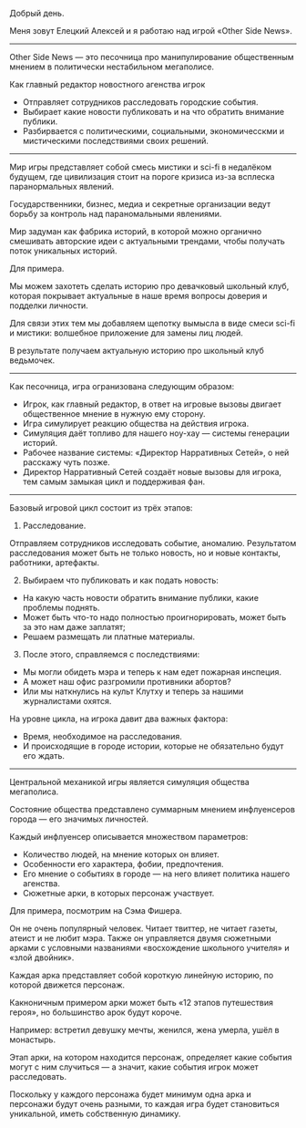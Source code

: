 
Добрый день.

Меня зовут Елецкий Алексей и я работаю над игрой «Other Side News».

--------

Other Side News — это песочница про манипулирование общественным мнением в политически нестабильном мегаполисе.

Как главный редактор новостного агенства игрок

- Отправляет сотрудников расследовать городские события.
- Выбирает какие новости публиковать и на что обратить внимание публики.
- Разбирвается с политическими, социальными, экономичесскми и мистическими последствиями своих решений.

--------

Мир игры представляет собой смесь мистики и sci-fi в недалёком будущем, где цивилизация стоит на пороге кризиса из-за всплеска паранормальных явлений.

Государственники, бизнес, медиа и секретные организации ведут борьбу за контроль над параномальными явлениями.

Мир задуман как фабрика историй, в которой можно органично смешивать авторские идеи с актуальными трендами, чтобы получать поток уникальных историй.

Для примера.

Мы можем захотеть сделать историю про девачковый школьный клуб, которая покрывает актуальные в наше время вопросы доверия и подделки личности.

Для связи этих тем мы добавляем щепотку вымысла в виде смеси sci-fi и мистики: волшебное приложение для замены лиц людей.

В результате получаем актуальную историю про школьный клуб ведьмочек.

---------

Как песочница, игра огранизована следующим образом:

- Игрок, как главный редактор, в ответ на игровые вызовы двигает общественное мнение в нужную ему сторону.
- Игра симулирует реакцию общества на действия игрока.
- Симуляция даёт топливо для нашего ноу-хау — системы генерации историй.
- Рабочее название системы: «Директор Нарративных Сетей», о ней расскажу чуть позже.
- Директор Нарративный Сетей создаёт новые вызовы для игрока, тем самым замыкая цикл и поддерживая фан.

--------

Базовый игровой цикл состоит из трёх этапов:

1. Расследование.

Отправляем сотрудников исследовать событие, аномалию. Результатом расследования может быть не только новость, но и новые контакты, работники, артефакты.

2. Выбираем что публиковать и как подать новость:

- На какую часть новости обратить внимание публики, какие проблемы поднять.
- Может быть что-то надо полностью проигнорировать, может быть за это нам даже заплатят;
- Решаем размещать ли платные материалы.

3. После этого, справляемся с последствиями:

- Мы могли обидеть мэра и теперь к нам едет пожарная инспеция.
- А может наш офис разгромили противники абортов?
- Или мы наткнулись на культ Клутху и теперь за нашими журналистами охятся.

На уровне цикла, на игрока давит два важных фактора:

- Время, необходимое на расследования.
- И происходящие в городе истории, которые не обязательно будут его ждать.

--------

Центральной механикой игры является симуляция общества мегаполиса.

Состояние общества представлено суммарным мнением инфлуенсеров города — его значимых личностей.

Каждый инфлуенсер описывается множеством параметров:

- Количество людей, на мнение которых он влияет.
- Особенности его характера, фобии, предпочтения.
- Его мнение о событиях в городе — на него влияет политика нашего агенства.
- Сюжетные арки, в которых персонаж участвует.

Для примера, посмотрим на Сэма Фишера.

Он не очень популярный человек. Читает твиттер, не читает газеты, атеист и не любит мэра. Также он управляется двумя сюжетными арками с условными названиями «восхождение школьного учителя» и «злой двойник».

Каждая арка представляет собой короткую линейную историю, по которой движется персонаж.

Какноничным примером арки может быть «12 этапов путешествия героя», но большинство арок будут короче.

Например: встретил девушку мечты, женился, жена умерла, ушёл в монастырь.

Этап арки, на котором находится персонаж, определяет какие события могут с ним случиться — а значит, какие события игрок может расследовать.

Поскольку у каждого персонажа будет минимум одна арка и персонажи будут очень разными, то каждая игра будет становиться уникальной, иметь собственную динамику.
